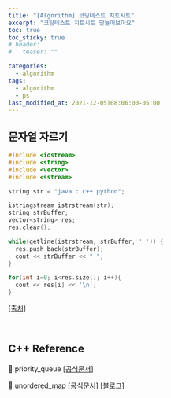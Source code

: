 ```yaml
---
title: "[Algorithm] 코딩테스트 치트시트"
excerpt: "코팅테스트 치트시트 만들어보아요"
toc: true
toc_sticky: true
# header:
#   teaser: ""

categories:
  - algorithm
tags:
  - algorithm
  - ps
last_modified_at: 2021-12-05T08:06:00-05:00
---
```


## 문자열 자르기

```c++
#include <iostream>
#include <string>
#include <vector>
#include <sstream>

string str = "java c c++ python";

istringstream istrstream(str);
string strBuffer;
vector<string> res;
res.clear();

while(getline(istrstream, strBuffer, ' ')) {
  res.push_back(strBuffer);
  cout << strBuffer << " ";
}

for(int i=0; i<res.size(); i++){
  cout << res[i] << '\n';
}
```

[[출처]](https://chbuljumeok1997.tistory.com/42)

<br/>

## C++ Reference

🚩 priority_queue [[공식문서]](https://www.cplusplus.com/reference/queue/priority_queue/)

🚩 unordered_map [[공식문서]](https://www.cplusplus.com/reference/unordered_map/unordered_map/) [[블로그]](https://math-coding.tistory.com/31)
